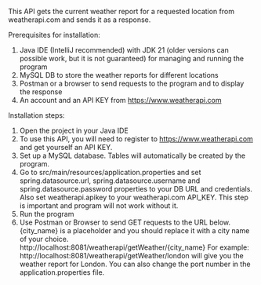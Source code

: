 This API gets the current weather report for a requested location from weatherapi.com and sends it as a response. 


Prerequisites for installation: 
1) Java IDE (IntelliJ recommended) with JDK 21 (older versions can possible work, but it is not guaranteed) for managing and running the program
2) MySQL DB to store the weather reports for different locations
3) Postman or a browser to send requests to the program and to display the response
4) An account and an API KEY from https://www.weatherapi.com


Installation steps: 
1) Open the project in your Java IDE
2) To use this API, you will need to register to https://www.weatherapi.com and get yourself an API KEY.
3) Set up a MySQL database. Tables will automatically be created by the program. 
4) Go to src/main/resources/application.properties and set spring.datasource.url, spring.datasource.username and spring.datasource.password properties to your DB URL and credentials. Also set weatherapi.apikey to your weatherapi.com API_KEY. This step is important and program will not work without it. 
5) Run the program
6) Use Postman or Browser to send GET requests to the URL below. {city_name} is a placeholder and you should replace it with a city name of your choice.
http://localhost:8081/weatherapi/getWeather/{city_name}
For example: http://localhost:8081/weatherapi/getWeather/london will give you the weather report for London. You can also change the port number in the application.properties file.


